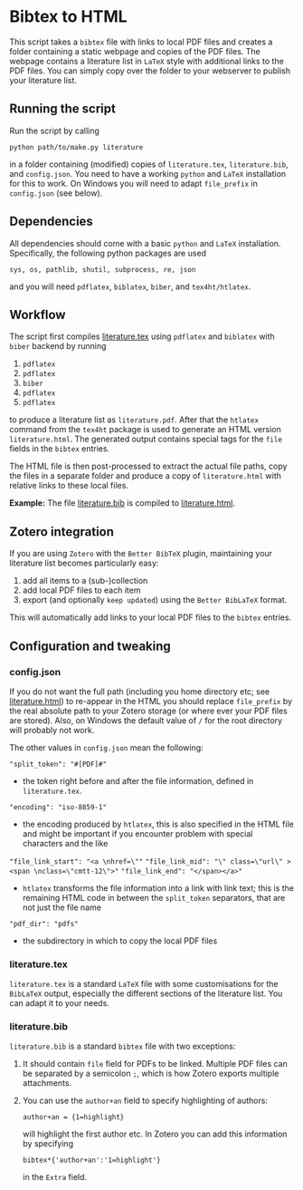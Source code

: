 # Bibtex to HTML
This script takes a `bibtex` file with links to local PDF files and creates a folder containing a static webpage and copies of the PDF files. The webpage contains a literature list in `LaTeX` style with additional links to the PDF files. You can simply copy over the folder to your webserver to publish your literature list.

## Running the script

Run the script by calling

```python path/to/make.py literature```

in a folder containing (modified) copies of `literature.tex`, `literature.bib`, and `config.json`. You need to have a working `python` and `LaTeX` installation for this to work. On Windows you will need to adapt `file_prefix` in `config.json` (see below).

## Dependencies

All dependencies should come with a basic `python` and `LaTeX` installation. Specifically, the following python packages are used

```sys, os, pathlib, shutil, subprocess, re, json```

and you will need `pdflatex`, `biblatex`, `biber`, and `tex4ht/htlatex`.

## Workflow

The script first compiles [literature.tex](literature.tex) using `pdflatex` and `biblatex` with `biber` backend by running

1. `pdflatex`
2. `pdflatex`
3. `biber`
4. `pdflatex`
5. `pdflatex`

to produce a literature list as `literature.pdf`. After that the `htlatex` command from the `tex4ht` package is used to generate an HTML version `literature.html`. The generated output contains special tags for the `file` fields in the `bibtex` entries.

The HTML file is then post-processed to extract the actual file paths, copy the files in a separate folder and produce a copy of `literature.html` with relative links to these local files.

**Example:** The file [literature.bib](literature.bib) is compiled to [literature.html](literature/literature.html).

## Zotero integration

If you are using `Zotero` with the `Better BibTeX` plugin, maintaining your literature list becomes particularly easy:

1. add all items to a (sub-)collection
2. add local PDF files to each item
3. export (and optionally `keep updated`) using the `Better BibLaTeX` format.

This will automatically add links to your local PDF files to the `bibtex` entries.

## Configuration and tweaking

### config.json

If you do not want the full path (including you home directory etc; see [literature.html](literature/literature.html)) to re-appear in the HTML you should replace `file_prefix` by the real absolute path to your Zotero storage (or where ever your PDF files are stored). Also, on Windows the default value of `/` for the root directory will probably not work.

The other values in `config.json` mean the following:

```"split_token": "#[PDF]#"```

- the token right before and after the file information, defined in `literature.tex`.

```"encoding": "iso-8859-1"```

- the encoding produced by `htlatex`, this is also specified in the HTML file and might be important if you encounter problem with special characters and the like

```"file_link_start": "<a \nhref=\""```
```"file_link_mid": "\" class=\"url\" ><span \nclass=\"cmtt-12\">"```
```"file_link_end": "</span></a>"```

- `htlatex` transforms the file information into a link with link text; this is the remaining HTML code in between the `split_token` separators, that are not just the file name

```"pdf_dir": "pdfs"```

- the subdirectory in which to copy the local PDF files

### literature.tex

`literature.tex` is a standard `LaTeX` file with some customisations for the `BibLaTeX` output, especially the different sections of the literature list. You can adapt it to your needs.

### literature.bib

`literature.bib` is a standard `bibtex` file with two exceptions:

1. It should contain `file` field for PDFs to be linked. Multiple PDF files can be separated by a semicolon `;`, which is how Zotero exports multiple attachments.

2. You can use the `author+an` field to specify highlighting of authors:

   ```author+an = {1=highlight}```

   will highlight the first author etc. In Zotero you can add this information by specifying

   ```bibtex*{'author+an':'1=highlight'}```

   in the `Extra` field.